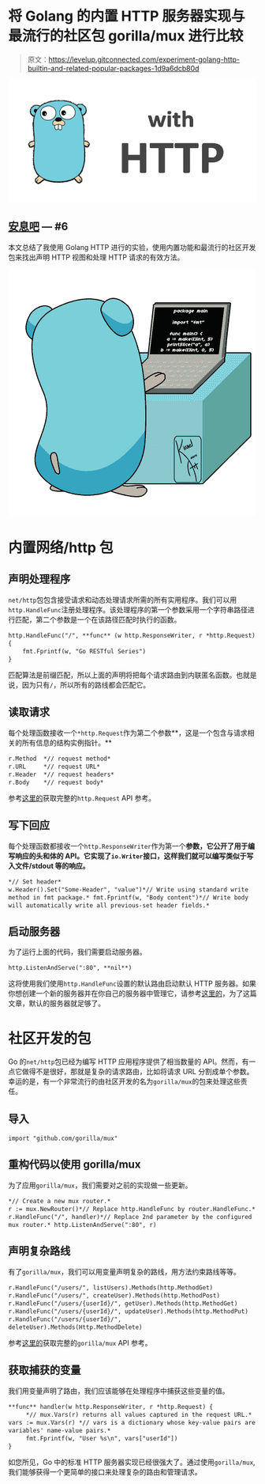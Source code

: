 # 将 Golang 的内置 HTTP 服务器实现与最流行的社区包 gorilla/mux 进行比较

> 原文：<https://levelup.gitconnected.com/experiment-golang-http-builtin-and-related-popular-packages-1d9a6dcb80d>

![](img/1d9792df9d3931d902438619b4a9aa20.png)

## [安息吧](/go-restful-series-a7addbfef5b1) — #6

本文总结了我使用 Golang HTTP 进行的实验，使用内置功能和最流行的社区开发包来找出声明 HTTP 视图和处理 HTTP 请求的有效方法。

![](img/602e3e240e7500d5af09feaed01512ab.png)

# 内置网络/http 包

## 声明处理程序

`net/http`包包含接受请求和动态处理请求所需的所有实用程序。我们可以用`http.HandleFunc`注册处理程序。该处理程序的第一个参数采用一个字符串路径进行匹配，第二个参数是一个在该路径匹配时执行的函数。

```
http.HandleFunc("/", **func** (w http.ResponseWriter, r *http.Request) {
    fmt.Fprintf(w, "Go RESTful Series")
}
```

匹配算法是前缀匹配，所以上面的声明将把每个请求路由到内联匿名函数。也就是说，因为只有`/`，所以所有的路线都会匹配它。

## 读取请求

每个处理函数接收一个`*http.Request`作为第二个参数**，这是一个包含与请求相关的所有信息的结构实例指针。**

```
r.Method  *// request method*
r.URL     *// request URL*
r.Header  *// request headers*
r.Body    *// request body*
```

参考[这里的](https://golang.org/pkg/net/http/#Request)获取完整的`http.Request` API 参考。

## 写下回应

每个处理函数都接收一个`http.ResponseWriter`作为第一个**参数，它公开了用于编写响应的头和体的 API。它实现了`io.Writer`接口，这样我们就可以编写类似于写入文件/stdout 等的响应。**

```
*// Set header*
w.Header().Set("Some-Header", "value")*// Write using standard write method in fmt package.* fmt.Fprintf(w, "Body content")*// Write body will automatically write all previous-set header fields.*
```

## 启动服务器

为了运行上面的代码，我们需要启动服务器。

```
http.ListenAndServe(":80", **nil**)
```

这将使用我们使用`http.HandleFunc`设置的默认路由启动默认 HTTP 服务器。如果你想创建一个新的服务器并在你自己的服务器中管理它，请参考[这里的](https://golang.org/pkg/net/http/)，为了这篇文章，默认的服务器就足够了。

# 社区开发的包

Go 的`net/http`包已经为编写 HTTP 应用程序提供了相当数量的 API。然而，有一点它做得不是很好，那就是复杂的请求路由，比如将请求 URL 分割成单个参数。幸运的是，有一个非常流行的由社区开发的名为`gorilla/mux`的包来处理这些责任。

## 导入

```
import "github.com/gorilla/mux"
```

## 重构代码以使用 gorilla/mux

为了应用`gorilla/mux`，我们需要对之前的实现做一些更新。

```
*// Create a new mux router.*
r := mux.NewRouter()*// Replace http.HandleFunc by router.HandleFunc.* r.HandleFunc("/", handler)*// Replace 2nd parameter by the configured mux router.* http.ListenAndServe(":80", r)
```

## 声明复杂路线

有了`gorilla/mux`，我们可以用变量声明复杂的路线，用方法约束路线等等。

```
r.HandleFunc("/users/", listUsers).Methods(http.MethodGet)
r.HandleFunc("/users/", createUser).Methods(http.MethodPost)
r.HandleFunc("/users/{userId}/", getUser).Methods(http.MethodGet)
r.HandleFunc("/users/{userId}/", updateUser).Methods(http.MethodPut)
r.HandleFunc("/users/{userId}/", deleteUser).Methods(Http.MethodDelete)
```

参考[这里的](http://www.gorillatoolkit.org/pkg/mux)获取完整的`gorilla/mux` API 参考。

## 获取捕获的变量

我们用变量声明了路由，我们应该能够在处理程序中捕获这些变量的值。

```
**func** handler(w http.ResponseWriter, r *http.Request) {
     *// mux.Vars(r) returns all values captured in the request URL.* vars := mux.Vars(r) *// vars is a dictionary whose key-value pairs are variables' name-value pairs.*
     fmt.Fprintf(w, "User %s\n", vars["userId"])
}
```

如您所见，Go 中的标准 HTTP 服务器实现已经很强大了。通过使用`gorilla/mux`,我们能够获得一个更简单的接口来处理复杂的路由和管理请求。